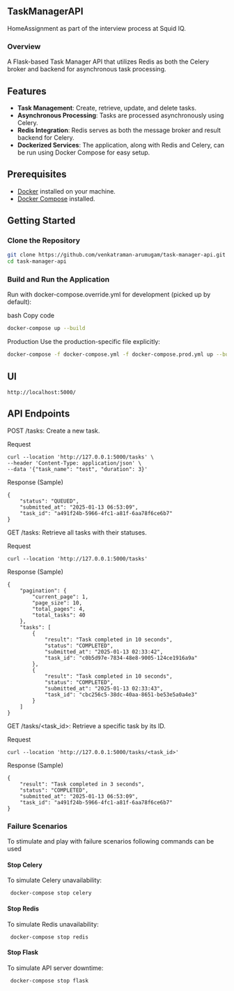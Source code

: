 ## TaskManagerAPI
HomeAssignment as part of the interview process at Squid IQ.

### Overview

A Flask-based Task Manager API that utilizes Redis as both the Celery broker and backend for asynchronous task processing.

## Features

- **Task Management**: Create, retrieve, update, and delete tasks.
- **Asynchronous Processing**: Tasks are processed asynchronously using Celery.
- **Redis Integration**: Redis serves as both the message broker and result backend for Celery.
- **Dockerized Services**: The application, along with Redis and Celery, can be run using Docker Compose for easy setup.

## Prerequisites

- [Docker](https://www.docker.com/get-started) installed on your machine.
- [Docker Compose](https://docs.docker.com/compose/install/) installed.

## Getting Started

### Clone the Repository

```bash
git clone https://github.com/venkatraman-arumugam/task-manager-api.git
cd task-manager-api
```
### Build and Run the Application

Run with docker-compose.override.yml for development (picked up by default):

bash
Copy code


```bash
docker-compose up --build
```

Production
Use the production-specific file explicitly:
```bash
docker-compose -f docker-compose.yml -f docker-compose.prod.yml up --build
```

## UI

```commandline
http://localhost:5000/
```

## API Endpoints

POST /tasks: Create a new task.

Request

```commandline
curl --location 'http://127.0.0.1:5000/tasks' \
--header 'Content-Type: application/json' \
--data '{"task_name": "test", "duration": 3}'
```

Response (Sample)

```commandline
{
    "status": "QUEUED",
    "submitted_at": "2025-01-13 06:53:09",
    "task_id": "a491f24b-5966-4fc1-a81f-6aa78f6ce6b7"
}
```

GET /tasks: Retrieve all tasks with their statuses.

Request

```commandline
curl --location 'http://127.0.0.1:5000/tasks'
```
Response (Sample)

```commandline
{
    "pagination": {
        "current_page": 1,
        "page_size": 10,
        "total_pages": 4,
        "total_tasks": 40
    },
    "tasks": [
        {
            "result": "Task completed in 10 seconds",
            "status": "COMPLETED",
            "submitted_at": "2025-01-13 02:33:42",
            "task_id": "c0b5d97e-7834-48e8-9005-124ce1916a9a"
        },
        {
            "result": "Task completed in 10 seconds",
            "status": "COMPLETED",
            "submitted_at": "2025-01-13 02:33:43",
            "task_id": "cbc256c5-38dc-40aa-8651-be53e5a0a4e3"
        }
    ]
}
```
GET /tasks/<task_id>: Retrieve a specific task by its ID.

Request

```commandline
curl --location 'http://127.0.0.1:5000/tasks/<task_id>'
```

Response (Sample)

```commandline
{
    "result": "Task completed in 3 seconds",
    "status": "COMPLETED",
    "submitted_at": "2025-01-13 06:53:09",
    "task_id": "a491f24b-5966-4fc1-a81f-6aa78f6ce6b7"
}
```

### Failure Scenarios 

To stimulate and play with failure scenarios following commands can be used

#### Stop Celery
To simulate Celery unavailability:

```
 docker-compose stop celery
```

#### Stop Redis
To simulate Redis unavailability:
```
 docker-compose stop redis
```

#### Stop Flask
To simulate API server downtime:
```
 docker-compose stop flask
```
